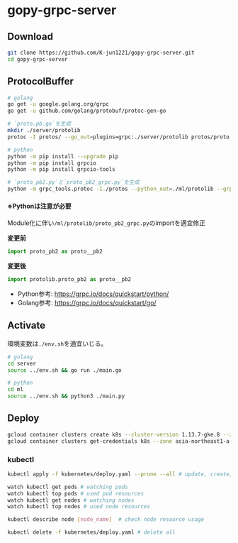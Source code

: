 # gopy-grpc-server

## **Download**

```sh
git clone https://github.com/K-jun1221/gopy-grpc-server.git
cd gopy-grpc-server
```

## **ProtocolBuffer**

```sh
# golang
go get -u google.golang.org/grpc
go get -u github.com/golang/protobuf/protoc-gen-go

# `proto.pb.go`を生成
mkdir ./server/protolib
protoc -I protos/ --go_out=plugins=grpc:./server/protolib protos/proto.proto

# python
python -m pip install --upgrade pip
python -m pip install grpcio
python -m pip install grpcio-tools

# `proto_pb2.py`と`proto_pb2_grpc.py`を生成
python -m grpc_tools.protoc -I./protos --python_out=./ml/protolib --grpc_python_out=./ml/protolib ./protos/proto.proto

```

#### ※Pythonは注意が必要

Module化に伴い`/ml/protolib/proto_pb2_grpc.py`のimportを適宜修正

**変更前**
```python
import proto_pb2 as proto__pb2
```
**変更後**
```python
import protolib.proto_pb2 as proto__pb2
```

- Python参考: https://grpc.io/docs/quickstart/python/
- Golang参考: https://grpc.io/docs/quickstart/go/


## **Activate**

環境変数は`./env.sh`を適宜いじる。

```sh
# golang
cd server
source ../env.sh && go run ./main.go

# python
cd ml
source ../env.sh && python3 ./main.py
```

## **Deploy**

```sh
gcloud container clusters create k8s --cluster-version 1.13.7-gke.8 --zone asia-northeast1-a --num-nodes 3 --project XXX
gcloud container clusters get-credentials k8s --zone asia-northeast1-a # kubernetesのCredentialを~/.kube/configに保存
```

### kubectl
```sh
kubectl apply -f kubernetes/deploy.yaml --prune --all # update, create, or delete

watch kubectl get pods # watching pods
watch kubectl top pods # used pod resources
watch kubectl get nodes # watching nodes
watch kubectl top nodes # used node resources

kubectl describe node [node_name]  # check node resource usage

kubectl delete -f kubernetes/deploy.yaml # delete all
```

